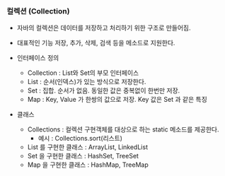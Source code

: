 ### 컬렉션 (Collection)

- 자바의 컬렉션은 데이터를 저장하고 처리하기 위한 구조로 만들어짐.
- 대표적인 기능 저장, 추가, 삭제, 검색 등을 메소드로 지원한다.

- 인터페이스 정의
    + Collection : List와 Set의 부모 인터페이스
    + List : 순서(인덱스)가 있는 방식으로 저장한다.
    + Set : 집합. 순서가 없음. 동일한 값은 중복없이 한번만 저장.
    + Map : Key, Value 가 한쌍의 값으로 저장. Key 값은 Set 과 같은 특징


- 클래스
    + Collections : 컬렉션 구현객체를 대상으로 하는 static 메소드를 제공한다.
        - 예시 : Collections.sort(리스트)
    + List 를 구현한 클래스 : ArrayList, LinkedList
    + Set 을 구현한 클래스 : HashSet, TreeSet
    + Map 을 구현한 클래스 : HashMap, TreeMap